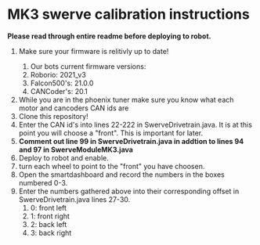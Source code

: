 <H1> MK3 swerve calibration instructions</h1>
<b>Please read through entire readme before deploying to robot.</b>
<ol>
  <li>Make sure your firmware is relitivly up to date!</li>
      <ol>
      <li>Our bots current firmware versions:</li>
      <li>Roborio: 2021_v3</li>
      <li>Falcon500's: 21.0.0</li>
      <li>CANCoder's: 20.1 </li>
      </ol>
  <li>While you are in the phoenix tuner make sure you know what each motor and cancoders CAN ids are</li>
  <li>Clone this repository!</li>
  <li>Enter the CAN id's into lines 22-222 in SwerveDrivetrain.java. It is at this point you will choose a "front". This is important for later.</li>
  <li><b>Comment out line 99 in SwerveDrivetrain.java in addtion to lines 94 and 97 in SwerveModuleMK3.java</b></li>
  <li>Deploy to robot and enable.</li>
  <li>turn each wheel to point to the "front" you have choosen.</li>
  <li>Open the smartdashboard and record the numbers in the boxes numbered 0-3.</li>
  <li> Enter the numbers gathered above into their corresponding offset in SwerveDrivetrain.java lines 27-30.
      <ol>
      <li>0: front left</li>
      <li>1: front right</li>
      <li>2: back left</li>
      <li>3: back right</li>
      </ol>
</ol>

